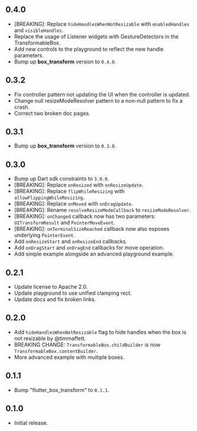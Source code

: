 ## 0.4.0
- [BREAKING]: Replace `hideHandlesWhenNotResizable` with `enabledHandles` and `visibleHandles`.
- Replace the usage of Listener widgets with GestureDetectors in the TransformableBox.
- Add new controls to the playground to reflect the new handle parameters.
- Bump up **box_transform** version to `0.4.0`.

## 0.3.2

- Fix controller pattern not updating the UI when the controller is updated.
- Change null resizeModeResolver pattern to a non-null pattern to fix a crash.
- Correct two broken doc pages.

## 0.3.1

- Bump up **box_transform** version to `0.3.0`.

## 0.3.0

- Bump up Dart sdk constraints to `3.0.0`.
- [BREAKING]: Replace `onResized` with `onResizeUpdate`.
- [BREAKING]: Replace `flipWhileResizing` with `allowFlippingWhileResizing`.
- [BREAKING]: Replace `onMoved` with `onDragUpdate`.
- [BREAKING]: Rename `resolveResizeModeCallback` to `resizeModeResolver`.
- [BREAKING]: `onChanged` callback now has two parameters: `UITransformResult` and `PointerMoveEvent`.
- [BREAKING]: `onTerminalSizeReached` callback now also exposes underlying `PointerEvent`.
- Add `onResizeStart` and `onResizeEnd` callbacks.
- Add `onDragStart` and `onDragEnd` callbacks for move operation.
- Add simple example alongside an advanced playground example.

## 0.2.1

- Update license to Apache 2.0.
- Update playground to use unified clamping rect.
- Update docs and fix broken links.

## 0.2.0

- Add `hideHandlesWhenNotResizable` flag to hide handles when the box is not
  resizable by @timmaffett.
- BREAKING CHANGE: `TransformableBox.childBuilder` is now `TransformableBox.contentBuilder`.
- More advanced example with multiple boxes.

## 0.1.1

 - Bump "flutter_box_transform" to `0.1.1`.

## 0.1.0

- Initial release.
